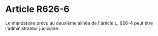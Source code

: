 # Article R626-6

Le mandataire prévu au deuxième alinéa de l'article L. 626-4 peut être l'administrateur judiciaire.
